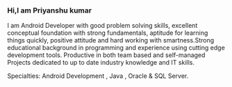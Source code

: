 ### Hi,I am Priyanshu kumar

I am Android Developer with good problem solving skills, excellent conceptual foundation with strong fundamentals, aptitude for learning things quickly, positive attitude and hard working with smartness.Strong educational background in programming and experience using cutting edge development tools. Productive in both team based and self-managed Projects dedicated to up to date industry knowledge and IT skills.

Specialties: Android Development , Java , Oracle & SQL Server.
